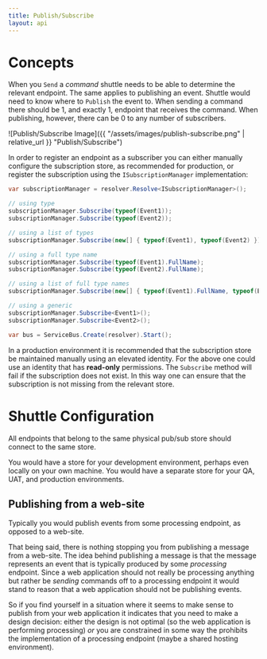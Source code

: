 ```yaml
---
title: Publish/Subscribe
layout: api
---
```

# Concepts

When you `Send` a *command* shuttle needs to be able to determine the relevant endpoint.  The same applies to publishing an event.  Shuttle would need to know where to `Publish` the event to.  When sending a command there should be 1, and exactly 1, endpoint that receives the command.  When publishing, however, there can be 0 to any number of subscribers.

<div markdown="1" class="image-container">
![Publish/Subscribe Image]({{ "/assets/images/publish-subscribe.png" | relative_url }} "Publish/Subscribe")
</div>

In order to register an endpoint as a subscriber you can either manually configure the subscription store, as recommended for production, or register the subscription using the `ISubscriptionManager` implementation:

``` c#
var subscriptionManager = resolver.Resolve<ISubscriptionManager>();

// using type
subscriptionManager.Subscribe(typeof(Event1));
subscriptionManager.Subscribe(typeof(Event2));

// using a list of types
subscriptionManager.Subscribe(new[] { typeof(Event1), typeof(Event2) });

// using a full type name
subscriptionManager.Subscribe(typeof(Event1).FullName);
subscriptionManager.Subscribe(typeof(Event2).FullName);

// using a list of full type names
subscriptionManager.Subscribe(new[] { typeof(Event1).FullName, typeof(Event2).FullName });

// using a generic
subscriptionManager.Subscribe<Event1>();
subscriptionManager.Subscribe<Event2>();

var bus = ServiceBus.Create(resolver).Start();
```

In a production environment it is recommended that the subscription store be maintained manually using an elevated identity.  For the above one could use an identity that has **read-only** permissions.  The `Subscribe` method will fail if the subscription does not exist.  In this way one can ensure that the subscription is not missing from the relevant store.

# Shuttle Configuration

All endpoints that belong to the same physical pub/sub store should connect to the same store.  

You would have a store for your development environment, perhaps even locally on your own machine.  You would have a separate store for your QA, UAT, and production environments.

## Publishing from a web-site

Typically you would publish events from some processing endpoint, as opposed to a web-site.

That being said, there is nothing stopping you from publishing a message from a web-site.  The idea behind publishing a message is that the message represents an event that is typically produced by some *processing* endpoint.  Since a web application should not really be processing anything but rather be *sending* commands off to a processing endpoint it would stand to reason that a web application should not be publishing events.

So if you find yourself in a situation where it seems to make sense to publish from your web application it indicates that you need to make a design decision: either the design is not optimal (so the web application is performing processing) *or* you are constrained in some way the prohibits the implementation of a processing endpoint (maybe a shared hosting environment).

